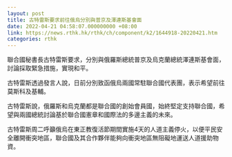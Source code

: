 ```yaml
---
layout: post
title: 古特雷斯要求前往俄烏分別與普京及澤連斯基會面
date: 2022-04-21 04:58:07.000000000 +08:00
link: https://news.rthk.hk/rthk/ch/component/k2/1644918-20220421.htm
categories: rthk
---
```


聯合國秘書長古特雷斯要求，分別與俄羅斯總統普京及烏克蘭總統澤連斯基會面，討論採取緊急措施，實現和平。

古特雷斯透過發言人說，日前分別致函俄烏兩國常駐聯合國代表團，表示希望前往莫斯科及基輔。

古特雷斯說，俄羅斯和烏克蘭都是聯合國的創始會員國，始終堅定支持聯合國，希望與兩國總統討論基於聯合國憲章和國際法的多邊主義的未來。

古特雷斯周二呼籲俄烏在東正教復活節期間實施4天的人道主義停火，以便平民安全離開衝突地區，聯合國及其合作夥伴能夠向衝突地區無阻礙地運送人道援助物資。
